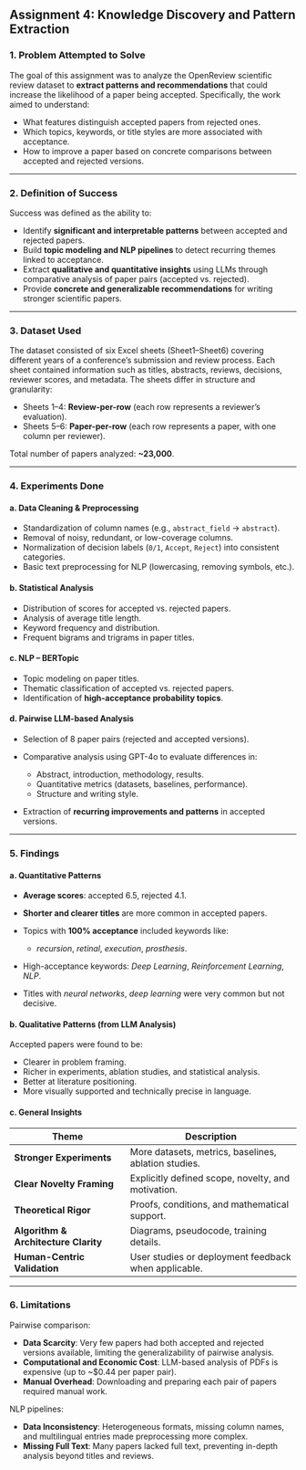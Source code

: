 ## **Assignment 4: Knowledge Discovery and Pattern Extraction**

### **1. Problem Attempted to Solve**

The goal of this assignment was to analyze the OpenReview scientific review dataset to **extract patterns and recommendations** that could increase the likelihood of a paper being accepted. Specifically, the work aimed to understand:

* What features distinguish accepted papers from rejected ones.
* Which topics, keywords, or title styles are more associated with acceptance.
* How to improve a paper based on concrete comparisons between accepted and rejected versions.

---

### **2. Definition of Success**

Success was defined as the ability to:

* Identify **significant and interpretable patterns** between accepted and rejected papers.
* Build **topic modeling and NLP pipelines** to detect recurring themes linked to acceptance.
* Extract **qualitative and quantitative insights** using LLMs through comparative analysis of paper pairs (accepted vs. rejected).
* Provide **concrete and generalizable recommendations** for writing stronger scientific papers.

---

### **3. Dataset Used**

The dataset consisted of six Excel sheets (Sheet1–Sheet6) covering different years of a conference’s submission and review process. Each sheet contained information such as titles, abstracts, reviews, decisions, reviewer scores, and metadata. The sheets differ in structure and granularity:

* Sheets 1–4: **Review-per-row** (each row represents a reviewer’s evaluation).
* Sheets 5–6: **Paper-per-row** (each row represents a paper, with one column per reviewer).

Total number of papers analyzed: **\~23,000**.

---

### **4. Experiments Done**

#### a. **Data Cleaning & Preprocessing**

* Standardization of column names (e.g., `abstract_field` → `abstract`).
* Removal of noisy, redundant, or low-coverage columns.
* Normalization of decision labels (`0/1`, `Accept`, `Reject`) into consistent categories.
* Basic text preprocessing for NLP (lowercasing, removing symbols, etc.).

#### b. **Statistical Analysis**

* Distribution of scores for accepted vs. rejected papers.
* Analysis of average title length.
* Keyword frequency and distribution.
* Frequent bigrams and trigrams in paper titles.

#### c. **NLP – BERTopic**

* Topic modeling on paper titles.
* Thematic classification of accepted vs. rejected papers.
* Identification of **high-acceptance probability topics**.

#### d. **Pairwise LLM-based Analysis**

* Selection of 8 paper pairs (rejected and accepted versions).
* Comparative analysis using GPT-4o to evaluate differences in:

  * Abstract, introduction, methodology, results.
  * Quantitative metrics (datasets, baselines, performance).
  * Structure and writing style.
* Extraction of **recurring improvements and patterns** in accepted versions.

---

### **5. Findings**

#### a. **Quantitative Patterns**

* **Average scores**: accepted 6.5, rejected 4.1.
* **Shorter and clearer titles** are more common in accepted papers.
* Topics with **100% acceptance** included keywords like:

  * *recursion*, *retinal*, *execution*, *prosthesis*.
* High-acceptance keywords: *Deep Learning*, *Reinforcement Learning*, *NLP*.
* Titles with *neural networks*, *deep learning* were very common but not decisive.

#### b. **Qualitative Patterns (from LLM Analysis)**

Accepted papers were found to be:

* Clearer in problem framing.
* Richer in experiments, ablation studies, and statistical analysis.
* Better at literature positioning.
* More visually supported and technically precise in language.

#### c. **General Insights**

| Theme                                | Description                                          |
| ------------------------------------ | ---------------------------------------------------- |
| **Stronger Experiments**             | More datasets, metrics, baselines, ablation studies. |
| **Clear Novelty Framing**            | Explicitly defined scope, novelty, and motivation.   |
| **Theoretical Rigor**                | Proofs, conditions, and mathematical support.        |
| **Algorithm & Architecture Clarity** | Diagrams, pseudocode, training details.              |
| **Human-Centric Validation**         | User studies or deployment feedback when applicable. |

---

### **6. Limitations**

Pairwise comparison:
* **Data Scarcity**: Very few papers had both accepted and rejected versions available, limiting the generalizability of pairwise analysis.
* **Computational and Economic Cost**: LLM-based analysis of PDFs is expensive (up to \~\$0.44 per paper pair).
* **Manual Overhead**: Downloading and preparing each pair of papers required manual work.

NLP pipelines:
* **Data Inconsistency**: Heterogeneous formats, missing column names, and multilingual entries made preprocessing more complex.
* **Missing Full Text**: Many papers lacked full text, preventing in-depth analysis beyond titles and reviews.
